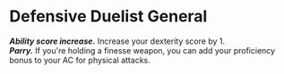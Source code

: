 # Defensive Duelist <span class="md-tag">General</span>
***Ability score increase.*** Increase your dexterity score by 1.<br>
***Parry.*** If you're holding a finesse weapon, you can add your proficiency bonus to your AC for physical attacks.

[^1]: ***Prerequisites:*** Level 4+, Dexterity 13+